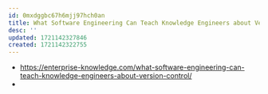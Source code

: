 ```yaml
---
id: 0mxdggbc67h6mjj97hch0an
title: What Software Engineering Can Teach Knowledge Engineers about Version Control
desc: ''
updated: 1721142327846
created: 1721142322755
---
```


- https://enterprise-knowledge.com/what-software-engineering-can-teach-knowledge-engineers-about-version-control/
- 